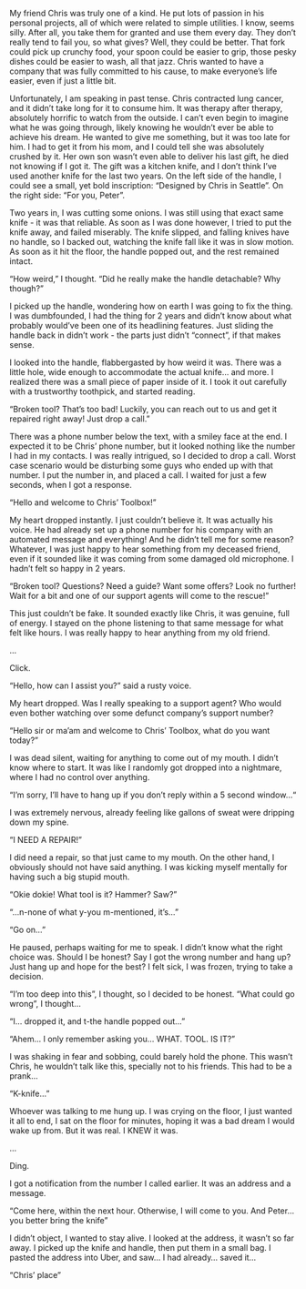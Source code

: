 My friend Chris was truly one of a kind. He put lots of passion in his personal projects, all of which were related to simple utilities. I know, seems silly. After all, you take them for granted and use them every day. They don’t really tend to fail you, so what gives? Well, they could be better. That fork could pick up crunchy food, your spoon could be easier to grip, those pesky dishes could be easier to wash, all that jazz. Chris wanted to have a company that was fully committed to his cause, to make everyone’s life easier, even if just a little bit.

Unfortunately, I am speaking in past tense. Chris contracted lung cancer, and it didn’t take long for it to consume him. It was therapy after therapy, absolutely horrific to watch from the outside. I can’t even begin to imagine what he was going through, likely knowing he wouldn’t ever be able to achieve his dream. He wanted to give me something, but it was too late for him. I had to get it from his mom, and I could tell she was absolutely crushed by it. Her own son wasn’t even able to deliver his last gift, he died not knowing if I got it. The gift was a kitchen knife, and I don’t think I’ve used another knife for the last two years. On the left side of the handle, I could see a small, yet bold inscription: “Designed by Chris in Seattle”. On the right side: “For you, Peter”.

Two years in, I was cutting some onions. I was still using that exact same knife - it was that reliable. As soon as I was done however, I tried to put the knife away, and failed miserably. The knife slipped, and falling knives have no handle, so I backed out, watching the knife fall like it was in slow motion. As soon as it hit the floor, the handle popped out, and the rest remained intact.

“How weird,” I thought. “Did he really make the handle detachable? Why though?”

I picked up the handle, wondering how on earth I was going to fix the thing. I was dumbfounded, I had the thing for 2 years and didn’t know about what probably would’ve been one of its headlining features. Just sliding the handle back in didn’t work - the parts just didn’t “connect”, if that makes sense.

I looked into the handle, flabbergasted by how weird it was. There was a little hole, wide enough to accommodate the actual knife… and more. I realized there was a small piece of paper inside of it. I took it out carefully with a trustworthy toothpick, and started reading.

“Broken tool? That’s too bad! Luckily, you can reach out to us and get it repaired right away! Just drop a call.”

There was a phone number below the text, with a smiley face at the end. I expected it to be Chris’ phone number, but it looked nothing like the number I had in my contacts. I was really intrigued, so I decided to drop a call. Worst case scenario would be disturbing some guys who ended up with that number. I put the number in, and placed a call. I waited for just a few seconds, when I got a response.

“Hello and welcome to Chris’ Toolbox!”

My heart dropped instantly. I just couldn’t believe it. It was actually his voice. He had already set up a phone number for his company with an automated message and everything! And he didn’t tell me for some reason? Whatever, I was just happy to hear something from my deceased friend, even if it sounded like it was coming from some damaged old microphone. I hadn’t felt so happy in 2 years.

“Broken tool? Questions? Need a guide? Want some offers? Look no further! Wait for a bit and one of our support agents will come to the rescue!”

This just couldn’t be fake. It sounded exactly like Chris, it was genuine, full of energy. I stayed on the phone listening to that same message for what felt like hours. I was really happy to hear anything from my old friend.

…

Click.

“Hello, how can I assist you?” said a rusty voice.

My heart dropped. Was I really speaking to a support agent? Who would even bother watching over some defunct company’s support number?

“Hello sir or ma’am and welcome to Chris’ Toolbox, what do you want today?”

I was dead silent, waiting for anything to come out of my mouth. I didn’t know where to start. It was like I randomly got dropped into a nightmare, where I had no control over anything.

“I’m sorry, I’ll have to hang up if you don’t reply within a 5 second window…“

I was extremely nervous, already feeling like gallons of sweat were dripping down my spine.

“I NEED A REPAIR!”

I did need a repair, so that just came to my mouth. On the other hand, I obviously should not have said anything. I was kicking myself mentally for having such a big stupid mouth.

“Okie dokie! What tool is it? Hammer? Saw?”

“…n-none of what y-you m-mentioned, it’s…”

“Go on…”

He paused, perhaps waiting for me to speak. I didn’t know what the right choice was. Should I be honest? Say I got the wrong number and hang up? Just hang up and hope for the best? I felt sick, I was frozen, trying to take a decision.

“I’m too deep into this”, I thought, so I decided to be honest. “What could go wrong”, I thought…

“I… dropped it, and t-the handle popped out…”

“Ahem… I only remember asking you… WHAT. TOOL. IS IT?”

I was shaking in fear and sobbing, could barely hold the phone. This wasn’t Chris, he wouldn’t talk like this, specially not to his friends. This had to be a prank…

“K-knife…”

Whoever was talking to me hung up. I was crying on the floor, I just wanted it all to end, I sat on the floor for minutes, hoping it was a bad dream I would wake up from. But it was real. I KNEW it was.

…

Ding.

I got a notification from the number I called earlier. It was an address and a message.

“Come here, within the next hour. Otherwise, I will come to you. And Peter… you better bring the knife”

I didn’t object, I wanted to stay alive. I looked at the address, it wasn’t so far away. I picked up the knife and handle, then put them in a small bag. I pasted the address into Uber, and saw… I had already… saved it…

“Chris’ place”